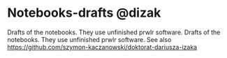 # Notebooks-drafts @dizak
Drafts of the notebooks. They use unfinished prwlr software.
Drafts of the notebooks. They use unfinished prwlr software.
See also https://github.com/szymon-kaczanowski/doktorat-dariusza-izaka
